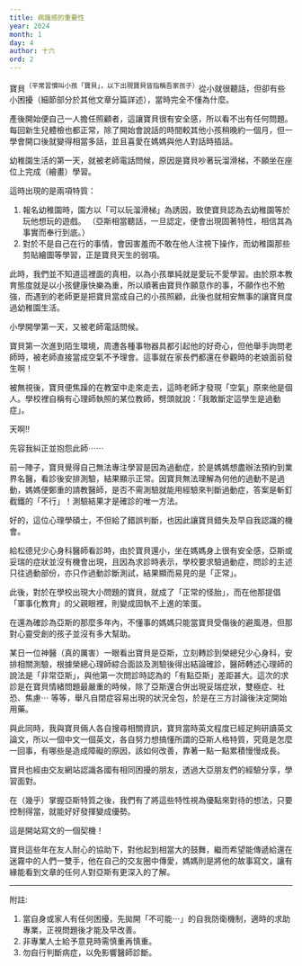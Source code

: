 ```yaml
---
title: 病識感的重要性
year: 2024
month: 1
day: 4
author: 十六
ord: 2
---
```


寶貝<sup>（平常習慣叫小孩「寶貝」，以下出現寶貝皆指稱吾家孩子）</sup>從小就很聽話，但卻有些小困擾（細節部分於其他文章分篇詳述），當時完全不懂為什麼。

產後開始便自己一人擔任照顧者，這讓寶貝很有安全感，所以看不出有任何問題。每回新生兒體檢也都正常，除了開始會說話的時間較其他小孩稍晚約一個月，但一學會開口後就變得相當多話，並且喜愛在媽媽與他人對話時插話。

幼稚園生活的第一天，就被老師電話問候，原因是寶貝吵著玩溜滑梯，不願坐在座位上完成（繪畫）學習。

這時出現的是兩項特質：

1. 報名幼稚園時，園方以「可以玩溜滑梯」為誘因，致使寶貝認為去幼稚園等於玩他想玩的遊戲。
   （亞斯相當聽話，一旦認定，便會出現固著特性，相信其為事實而奉行到底。）
2. 對於不是自己在行的事情，會因害羞而不敢在他人注視下操作，而幼稚園那些剪貼繪圖等學習，正是寶貝天生的弱項。

此時，我們並不知道這裡面的真相，以為小孩單純就是愛玩不愛學習。由於原本教育態度就是以小孩健康快樂為重，所以順著由寶貝作願意作的事，不願作也不勉強，而遇到的老師更是把寶貝當成自己的小孩照顧，此後也就相安無事的讓寶貝度過幼稚園生活。

小學開學第一天，又被老師電話問候。

寶貝第一次進到陌生環境，周遭各種事物器具都引起他的好奇心，但他舉手詢問老師時，被老師直接當成空氣不予理會。這事就在家長們都還在參觀時的老娘面前發生啊！

被無視後，寶貝便焦躁的在教室中走來走去，這時老師才發現「空氣」原來他是個人。學校裡自稱有心理師執照的某位教師，劈頭就說：「我敢斷定這學生是過動症」。

天啊‼️

先容我糾正並抱怨此師⋯⋯

前一陣子，寶貝覺得自己無法專注學習是因為過動症，於是媽媽想盡辦法預約到業界名醫，看診後安排測驗，結果顯示正常。因寶貝無法理解為何他的過動不是過動，媽媽便鄭重的請教醫師，是否不需測驗就能用經驗來判斷過動症，答案是斬釘截鐵的「不行」！測驗結果才是確診的唯一方法。

好的，這位心理學碩士，不但給了錯誤判斷，也因此讓寶貝錯失及早自我認識的機會。

給松德兒少心身科醫師看診時，由於寶貝還小，坐在媽媽身上很有安全感，亞斯或妥瑞的症狀並沒有機會出現，且因為求診時表示，學校要求驗過動症，問診的主述只往過動部份，亦只作過動診斷測試，結果顯而易見的是「正常」。

此後，對於在學校出現大小問題的寶貝，就成了「正常的怪胎」，而在他那提倡「軍事化教育」的父親眼裡，則變成固執不上進的笨蛋。

在還為確診為亞斯的那麼多年內，不懂事的媽媽只能當寶貝受傷後的避風港，但那對心靈受創的孩子並沒有多大幫助。

某日一位神醫（真的厲害）一眼看出寶貝是亞斯，立刻轉診到榮總兒少心身科，安排相關測驗，根據榮總心理師綜合面談及測驗後得出結論確診，醫師轉述心理師的說法是「非常亞斯」，與他第一次問診時認為的「有點亞斯」差距甚大。這次的求診是在寶貝情緒問題最嚴重的時候，除了亞斯還合併出現妥瑞症狀，雙極症、社恐、焦慮⋯ 等等，舉凡自閉症容易出現的狀況全包，於是在三方討論後決定開始用藥。

與此同時，我與寶貝倆人各自搜尋相關資訊，寶貝當時英文程度已經足夠研讀英文論文，所以一個中文一個英文，各自努力想搞懂所謂的亞斯人格特質，究竟是怎麼一回事，有哪些是造成障礙的原因，該如何改善，靠著一點一點累積慢慢成長。

寶貝也經由交友網站認識各國有相同困擾的朋友，透過大亞朋友們的經驗分享，學習面對。

在（幾乎）掌握亞斯特質之後，我們有了將這些特性視為優點來對待的想法，只要控制得當，就能好好發揮變成優勢。

這是開站寫文的一個契機！

寶貝這些年在友人耐心的協助下，對他起到相當大的鼓舞，繼而希望能傳遞給還在迷霧中的人們一雙手，他在自己的交友圈中傳愛，媽媽則是將他的故事寫文，讓有緣能看到文章的任何人對亞斯有更深入的了解。

---

附註:

1. 當自身或家人有任何困擾，先拋開「不可能⋯」的自我防衛機制，適時的求助專業，正視問題後才能及早改善。
2. 非專業人士給予意見時需慎重再慎重。
3. 勿自行判斷病症，以免影響醫師診斷。
